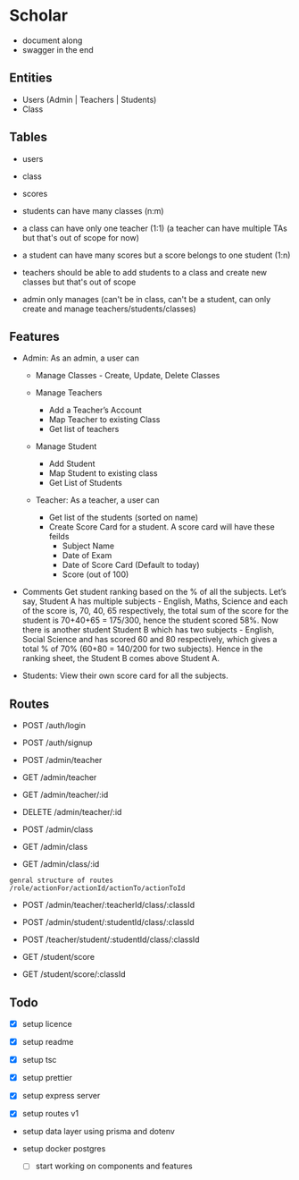 # Scholar

- document along
- swagger in the end

## Entities

- Users (Admin | Teachers | Students)
- Class

## Tables

- users
- class
- scores

- students can have many classes (n:m)
- a class can have only one teacher (1:1) (a teacher can have multiple TAs but that's out of scope for now)
- a student can have many scores but a score belongs to one student (1:n)
- teachers should be able to add students to a class and create new classes but that's out of scope

- admin only manages (can't be in class, can't be a student, can only create and manage teachers/students/classes)

## Features

- Admin: As an admin, a user can

  - Manage Classes - Create, Update, Delete Classes
  - Manage Teachers
    - Add a Teacher’s Account
    - Map Teacher to existing Class
    - Get list of teachers

  - Manage Student
    - Add Student
    - Map Student to existing class
    - Get List of Students

  - Teacher: As a teacher, a user can
    - Get list of the students (sorted on name)
    - Create Score Card for a student. A score card will have these feilds
      - Subject Name
      - Date of Exam
      - Date of Score Card (Default to today)
      - Score (out of 100)

- Comments
  Get student ranking based on the % of all the subjects. Let’s say, Student A has
  multiple subjects - English, Maths, Science and each of the score is, 70, 40, 65
  respectively, the total sum of the score for the student is 70+40+65 = 175/300,
  hence the student scored 58%. Now there is another student Student B which
  has two subjects - English, Social Science and has scored 60 and 80
  respectively, which gives a total % of 70% (60+80 = 140/200 for two subjects).
  Hence in the ranking sheet, the Student B comes above Student A.

- Students: View their own score card for all the subjects.

## Routes

-   POST     /auth/login
-   POST     /auth/signup

-   POST     /admin/teacher
-   GET      /admin/teacher
-   GET      /admin/teacher/:id
-   DELETE   /admin/teacher/:id

-   POST     /admin/class
-   GET      /admin/class
-   GET      /admin/class/:id

  `genral structure of routes /role/actionFor/actionId/actionTo/actionToId`

-   POST   /admin/teacher/:teacherId/class/:classId
-   POST   /admin/student/:studentId/class/:classId

-   POST   /teacher/student/:studentId/class/:classId

-   GET    /student/score
-   GET    /student/score/:classId

## Todo

- [x] setup licence
- [x] setup readme

- [x] setup tsc
- [x] setup prettier

- [x] setup express server
- [x] setup routes v1

- setup data layer using prisma and dotenv
- setup docker postgres

  - [ ] start working on components and features




